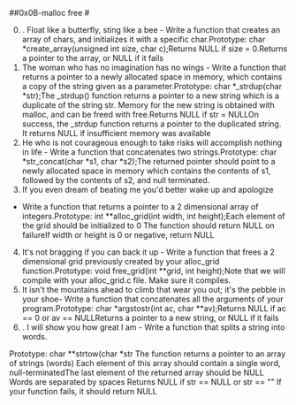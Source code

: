 ##0x0B-malloc free #

0. . Float like a butterfly, sting like a bee - Write a function that creates an array of chars, and initializes it with a specific char.Prototype: char *create_array(unsigned int size, char c);Returns NULL if size = 0.Returns a pointer to the array, or NULL if it fails
1.  The woman who has no imagination has no wings - Write a function that returns a pointer to a newly allocated space in memory, which contains a copy of the string given as a parameter.Prototype: char *_strdup(char *str);The _strdup() function returns a pointer to a new string which is a duplicate of the string str. Memory for the new string is obtained with malloc, and can be freed with free.Returns NULL if str = NULLOn success, the _strdup function returns a pointer to the duplicated string. It returns NULL if insufficient memory was available
2.  He who is not courageous enough to take risks will accomplish nothing in life - Write a function that concatenates two strings.Prototype: char *str_concat(char *s1, char *s2);The returned pointer should point to a newly allocated space in memory which contains the contents of s1, followed by the contents of s2, and null terminated.
3.  If you even dream of beating me you'd better wake up and apologize
- Write a function that returns a pointer to a 2 dimensional array of integers.Prototype: int **alloc_grid(int width, int height);Each element of the grid should be initialized to 0
The function should return NULL on failureIf width or height is 0 or negative, return NULL
4.  It's not bragging if you can back it up - Write a function that frees a 2 dimensional grid previously created by your alloc_grid function.Prototype: void free_grid(int **grid, int height);Note that we will compile with your alloc_grid.c file. Make sure it compiles.
5.  It isn't the mountains ahead to climb that wear you out; it's the pebble in your shoe- Write a function that concatenates all the arguments of your program.Prototype: char *argstostr(int ac, char **av);Returns NULL if ac == 0 or av == NULLReturns a pointer to a new string, or NULL if it fails
6. . I will show you how great I am - Write a function that splits a string into words.

Prototype: char **strtow(char *str
The function returns a pointer to an array of strings (words)
Each element of this array should contain a single word, null-terminatedThe last element of the returned array should be NULL
Words are separated by spaces
Returns NULL if str == NULL or str == ""
If your function fails, it should return NULL
